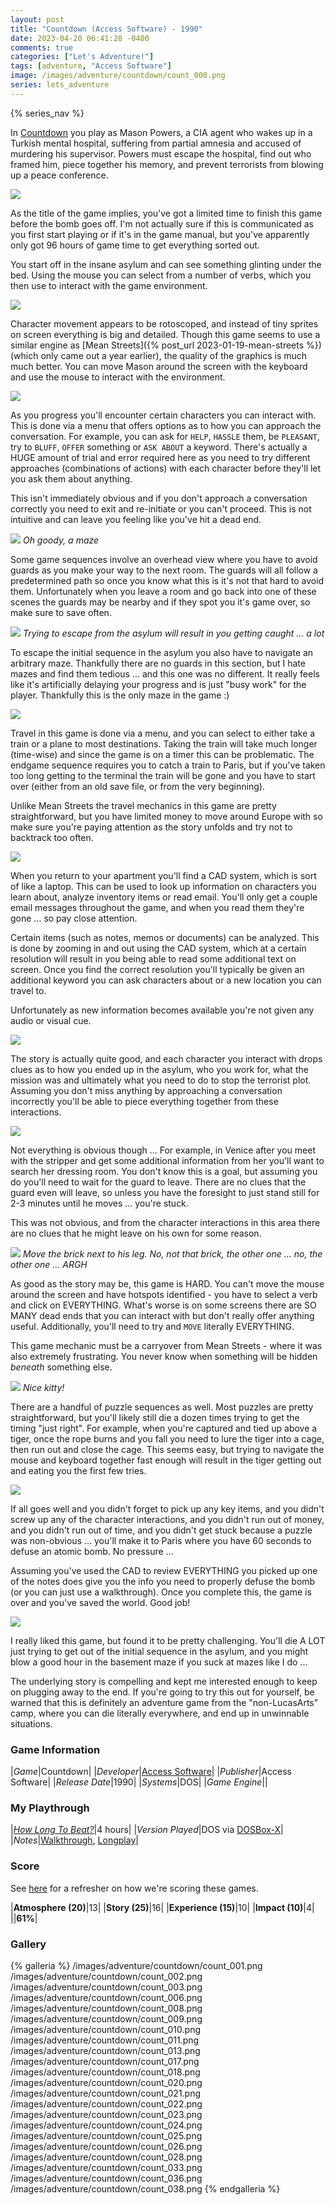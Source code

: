 ```yaml
---
layout: post
title: "Countdown (Access Software) - 1990"
date: 2023-04-20 06:41:28 -0400
comments: true
categories: ["Let's Adventure!"]
tags: [adventure, "Access Software"]
image: /images/adventure/countdown/count_000.png
series: lets_adventure
---
```

{% series_nav %}

In [Countdown](https://en.wikipedia.org/wiki/Countdown_(video_game)) you play as Mason Powers, a CIA agent who wakes up in a Turkish mental hospital, suffering from partial amnesia and accused of murdering his supervisor. Powers must escape the hospital, find out who framed him, piece together his memory, and prevent terrorists from blowing up a peace conference.

![](/images/adventure/countdown/count_004.png)

As the title of the game implies, you've got a limited time to finish this game before the bomb goes off. I'm not actually sure if this is communicated as you first start playing or if it's in the game manual, but you've apparently only got 96 hours of game time to get everything sorted out.

You start off in the insane asylum and can see something glinting under the bed. Using the mouse you can select from a number of verbs, which you then use to interact with the game environment.

![](/images/adventure/countdown/count_007.png)

Character movement appears to be rotoscoped, and instead of tiny sprites on screen everything is big and detailed. Though this game seems to use a similar engine as [Mean Streets]({% post_url 2023-01-19-mean-streets %}) (which only came out a year earlier), the quality of the graphics is much much better. You can move Mason around the screen with the keyboard and use the mouse to interact with the environment.

![](/images/adventure/countdown/count_029.png)

As you progress you'll encounter certain characters you can interact with. This is done via a menu that offers options as to how you can approach the conversation. For example, you can ask for `HELP`, `HASSLE` them, be `PLEASANT`, try to `BLUFF`, `OFFER` something or `ASK ABOUT` a keyword. There's actually a HUGE amount of trial and error required here as you need to try different approaches (combinations of actions) with each character before they'll let you ask them about anything.

This isn't immediately obvious and if you don't approach a conversation correctly you need to exit and re-initiate or you can't proceed. This is not intuitive and can leave you feeling like you've hit a dead end.

![](/images/adventure/countdown/count_012.png)
_Oh goody, a maze_

Some game sequences involve an overhead view where you have to avoid guards as you make your way to the next room. The guards will all follow a predetermined path so once you know what this is it's not that hard to avoid them. Unfortunately when you leave a room and go back into one of these scenes the guards may be nearby and if they spot you it's game over, so make sure to save often.

![](/images/adventure/countdown/count_005.png)
_Trying to escape from the asylum will result in you getting caught ... a lot_

To escape the initial sequence in the asylum you also have to navigate an arbitrary maze. Thankfully there are no guards in this section, but I hate mazes and find them tedious ... and this one was no different. It really feels like it's artificially delaying your progress and is just "busy work" for the player. Thankfully this is the only maze in the game :)

![](/images/adventure/countdown/count_030.png)

Travel in this game is done via a menu, and you can select to either take a train or a plane to most destinations. Taking the train will take much longer (time-wise) and since the game is on a timer this can be problematic. The endgame sequence requires you to catch a train to Paris, but if you've taken too long getting to the terminal the train will be gone and you have to start over (either from an old save file, or from the very beginning).

Unlike Mean Streets the travel mechanics in this game are pretty straightforward, but you have limited money to move around Europe with so make sure you're paying attention as the story unfolds and try not to backtrack too often.

![](/images/adventure/countdown/count_027.png)

When you return to your apartment you'll find a CAD system, which is sort of like a laptop. This can be used to look up information on characters you learn about, analyze inventory items or read email. You'll only get a couple email messages throughout the game, and when you read them they're gone ... so pay close attention.

Certain items (such as notes, memos or documents) can be analyzed. This is done by zooming in and out using the CAD system, which at a certain resolution will result in you being able to read some additional text on screen. Once you find the correct resolution you'll typically be given an additional keyword you can ask characters about or a new location you can travel to.

Unfortunately as new information becomes available you're not given any audio or visual cue.

![](/images/adventure/countdown/count_032.png)

The story is actually quite good, and each character you interact with drops clues as to how you ended up in the asylum, who you work for, what the mission was and ultimately what you need to do to stop the terrorist plot. Assuming you don't miss anything by approaching a conversation incorrectly you'll be able to piece everything together from these interactions.

![](/images/adventure/countdown/count_031.png)

Not everything is obvious though ... For example, in Venice after you meet with the stripper and get some additional information from her you'll want to search her dressing room. You don't know this is a goal, but assuming you do you'll need to wait for the guard to leave. There are no clues that the guard even will leave, so unless you have the foresight to just stand still for 2-3 minutes until he moves ... you're stuck.

This was not obvious, and from the character interactions in this area there are no clues that he might leave on his own for some reason.

![](/images/adventure/countdown/count_035.png)
_Move the brick next to his leg. No, not that brick, the other one ... no, the other one ... ARGH_

As good as the story may be, this game is HARD. You can't move the mouse around the screen and have hotspots identified - you have to select a verb and click on EVERYTHING. What's worse is on some screens there are SO MANY dead ends that you can interact with but don't really offer anything useful. Additionally, you'll need to try and `MOVE` literally EVERYTHING.

This game mechanic must be a carryover from Mean Streets - where it was also extremely frustrating. You never know when something will be hidden _beneath_ something else.

![](/images/adventure/countdown/count_034.png)
_Nice kitty!_

There are a handful of puzzle sequences as well. Most puzzles are pretty straightforward, but you'll likely still die a dozen times trying to get the timing "just right". For example, when you're captured and tied up above a tiger, once the rope burns and you fall you need to lure the tiger into a cage, then run out and close the cage. This seems easy, but trying to navigate the mouse and keyboard together fast enough will result in the tiger getting out and eating you the first few tries.

![](/images/adventure/countdown/count_037.png)

If all goes well and you didn't forget to pick up any key items, and you didn't screw up any of the character interactions, and you didn't run out of money, and you didn't run out of time, and you didn't get stuck because a puzzle was non-obvious ... you'll make it to Paris where you have 60 seconds to defuse an atomic bomb. No pressure ...

Assuming you've used the CAD to review EVERYTHING you picked up one of the notes does give you the info you need to properly defuse the bomb (or you can just use a walkthrough). Once you complete this, the game is over and you've saved the world. Good job!

![](/images/adventure/countdown/count_039.png)

I really liked this game, but found it to be pretty challenging. You'll die A LOT just trying to get out of the initial sequence in the asylum, and you might blow a good hour in the basement maze if you suck at mazes like I do ...

The underlying story is compelling and kept me interested enough to keep on plugging away to the end. If you're going to try this out for yourself, be warned that this is definitely an adventure game from the "non-LucasArts" camp, where you can die literally everywhere, and end up in unwinnable situations.

### Game Information

|*Game*|Countdown|
|*Developer*|[Access Software](https://en.wikipedia.org/wiki/Access_Software)|
|*Publisher*|Access Software|
|*Release Date*|1990|
|*Systems*|DOS|
|*Game Engine*||

### My Playthrough

|[*How Long To Beat?*](https://howlongtobeat.com/game/1951)|4 hours|
|*Version Played*|DOS via [DOSBox-X](https://dosbox-x.com/)|
|*Notes*|[Walkthrough](https://www.walkthroughking.com/text/countdown.aspx), [Longplay](https://www.youtube.com/watch?v=SoqPTNkFh88)|

### Score

See [here](https://www.alexbevi.com/blog/2021/07/28/adventure-games-1980-1999/#scoring) for a refresher on how we're scoring these games.

|**Atmosphere (20)**|13|
|**Story (25)**|16|
|**Experience (15)**|10|
|**Impact (10)**|4|
||**61%**|

### Gallery

{% galleria %}
/images/adventure/countdown/count_001.png
/images/adventure/countdown/count_002.png
/images/adventure/countdown/count_003.png
/images/adventure/countdown/count_006.png
/images/adventure/countdown/count_008.png
/images/adventure/countdown/count_009.png
/images/adventure/countdown/count_010.png
/images/adventure/countdown/count_011.png
/images/adventure/countdown/count_013.png
/images/adventure/countdown/count_017.png
/images/adventure/countdown/count_018.png
/images/adventure/countdown/count_020.png
/images/adventure/countdown/count_021.png
/images/adventure/countdown/count_022.png
/images/adventure/countdown/count_023.png
/images/adventure/countdown/count_024.png
/images/adventure/countdown/count_025.png
/images/adventure/countdown/count_026.png
/images/adventure/countdown/count_028.png
/images/adventure/countdown/count_033.png
/images/adventure/countdown/count_036.png
/images/adventure/countdown/count_038.png
{% endgalleria %}